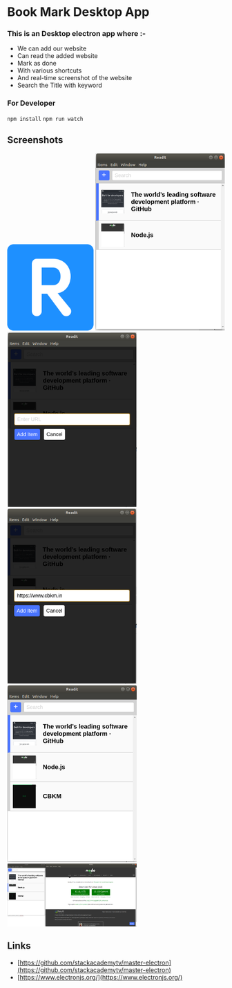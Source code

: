 # Book Mark Desktop App

### This is an Desktop electron app where :-
- We can add our website 
- Can read the added website 
- Mark as done 
- With various shortcuts 
- And real-time screenshot of the website
- Search the Title with keyword

### For Developer
`npm install`
`npm run watch` 

## Screenshots


<img src="screenshots/icon.png" width="200"/>
<img src="screenshots/1.png" width="300"/> <img src="screenshots/2.png" width="300"/>
<img src="screenshots/3.png" width="300"/><img src="screenshots/4.png" width="300"/>
<img src="screenshots/5.png" width="300"/>

## Links
- [https://github.com/stackacademytv/master-electron](https://github.com/stackacademytv/master-electron)
- [https://www.electronjs.org/](https://www.electronjs.org/)


 
